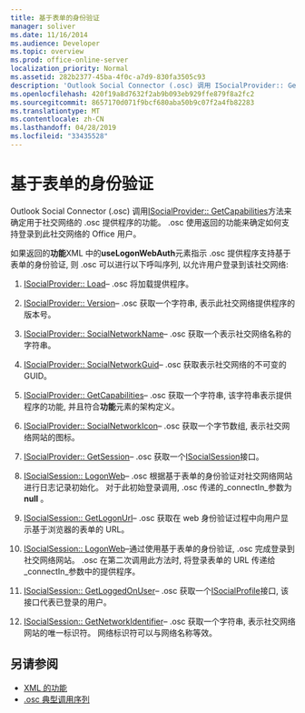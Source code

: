 ```yaml
---
title: 基于表单的身份验证
manager: soliver
ms.date: 11/16/2014
ms.audience: Developer
ms.topic: overview
ms.prod: office-online-server
localization_priority: Normal
ms.assetid: 282b2377-45ba-4f0c-a7d9-830fa3505c93
description: 'Outlook Social Connector (.osc) 调用 ISocialProvider:: GetCapabilities 方法来确定用于社交网络的 .osc 提供程序的功能。'
ms.openlocfilehash: 420f19a8d7632f2ab9b093eb929ffe879f8a2fc2
ms.sourcegitcommit: 8657170d071f9bcf680aba50b9c07f2a4fb82283
ms.translationtype: MT
ms.contentlocale: zh-CN
ms.lasthandoff: 04/28/2019
ms.locfileid: "33435528"
---
```

# <a name="forms-based-authentication"></a>基于表单的身份验证

Outlook Social Connector (.osc) 调用[ISocialProvider:: GetCapabilities](isocialprovider-getcapabilities.md)方法来确定用于社交网络的 .osc 提供程序的功能。 .osc 使用返回的功能来确定如何支持登录到此社交网络的 Office 用户。 

如果返回的**功能**XML 中的**useLogonWebAuth**元素指示 .osc 提供程序支持基于表单的身份验证, 则 .osc 可以进行以下呼叫序列, 以允许用户登录到该社交网络: 
  
1. [ISocialProvider:: Load](isocialprovider-load.md)&ndash; .osc 将加载提供程序。 
    
2. [ISocialProvider:: Version](isocialprovider-version.md)&ndash; .osc 获取一个字符串, 表示此社交网络提供程序的版本号。 
    
3. [ISocialProvider:: SocialNetworkName](isocialprovider-socialnetworkname.md)&ndash; .osc 获取一个表示社交网络名称的字符串。 
    
4. [ISocialProvider:: SocialNetworkGuid](isocialprovider-socialnetworkguid.md)&ndash; .osc 获取表示社交网络的不可变的 GUID。 
    
5. [ISocialProvider:: GetCapabilities](isocialprovider-getcapabilities.md)&ndash; .osc 获取一个字符串, 该字符串表示提供程序的功能, 并且符合**功能**元素的架构定义。 
    
6. [ISocialProvider:: SocialNetworkIcon](isocialprovider-socialnetworkicon.md)&ndash; .osc 获取一个字节数组, 表示社交网络网站的图标。 
    
7. [ISocialProvider:: GetSession](isocialprovider-getsession.md)&ndash; .osc 获取一个[ISocialSession](isocialsessioniunknown.md)接口。 
    
8. [ISocialSession:: LogonWeb](isocialsession-logonweb.md)&ndash; .osc 根据基于表单的身份验证对社交网络网站进行日志记录初始化。 对于此初始登录调用, .osc 传递的_connectIn_参数为**null** 。 
    
9. [ISocialSession:: GetLogonUrl](isocialsession-getlogonurl.md)&ndash; .osc 获取在 web 身份验证过程中向用户显示基于浏览器的表单的 URL。 
    
10. [ISocialSession:: LogonWeb](isocialsession-logonweb.md)&ndash;通过使用基于表单的身份验证, .osc 完成登录到社交网络网站。 .osc 在第二次调用此方法时, 将登录表单的 URL 传递给_connectIn_参数中的提供程序。 
    
11. [ISocialSession:: GetLoggedOnUser](isocialsession-getloggedonuser.md)&ndash; .osc 获取一个[ISocialProfile](isocialprovideriunknown.md)接口, 该接口代表已登录的用户。 
    
12. [ISocialSession:: GetNetworkIdentifier](isocialsession-getnetworkidentifier.md)&ndash; .osc 获取一个字符串, 表示社交网络网站的唯一标识符。 网络标识符可以与网络名称等效。 
    
## <a name="see-also"></a>另请参阅

- [XML 的功能](xml-for-capabilities.md)
- [.osc 典型调用序列](osc-typical-calling-sequences.md)

